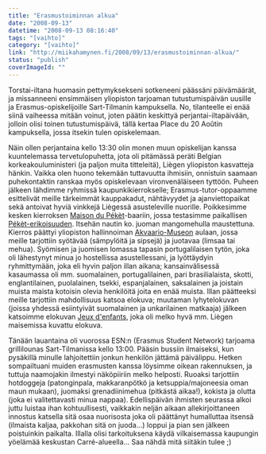 ```yaml
---
title: "Erasmustoiminnan alkua"
date: "2008-09-13"
datetime: "2008-09-13 08:16:40"
tags: "[vaihto]"
category: "[vaihto]"
link: "http://miikahamynen.fi/2008/09/13/erasmustoiminnan-alkua/"
status: "publish"
coverImageId: ""
---
```


Torstai-iltana huomasin pettymyksekseni sotkeneeni päässäni päivämäärät, ja missanneeni ensimmäisen yliopiston tarjoaman tutustumispäivän uusille ja Erasmus-opiskelijoille Sart-Tilmanin kampuksella. No, tilanteelle ei enää siinä vaiheessa mitään voinut, joten päätin keskittyä perjantai-iltapäivään, jolloin olisi toinen tutustumispäivä, tällä kertaa Place du 20 Aoûtin kampuksella, jossa itsekin tulen opiskelemaan.

Näin ollen perjantaina kello 13:30 olin monen muun opiskelijan kanssa kuuntelemassa tervetulopuhetta, jota oli pitämässä peräti Belgian korkeakouluministeri (ja paljon muita titteleitä), Liègen yliopiston kasvatteja hänkin. Vaikka olen huono tekemään tuttavuutta ihmisiin, onnistuin saamaan puhekontaktin ranskaa myös opiskelevaan vironvenäläiseen tyttöön. Puheen jälkeen lähdimme ryhmissä kaupunkikierrokselle; Erasmus-tutor-oppaamme esittelivät meille tärkeimmät kauppakadut, nähtävyydet ja ajanviettopaikat sekä antoivat hyviä vinkkejä Liègessä asusteleville nuorille. Poikkesimme kesken kierroksen [Maison du Pékèt](http://www.maisondupeket.be/)\-baariin, jossa testasimme paikallisen [Pékèt-erikoisuuden](http://fr.wikipedia.org/wiki/Peket). Itsehän nautin ko. juoman mangomehulla maustettuna. Kierros päättyi yliopiston hallinnoiman [Akvaario-Museon](http://www.aquarium-museum.ulg.ac.be/) aulaan, jossa meille tarjottiin syötävää (sämpylöitä ja sipsejä) ja juotavaa (limsaa tai mehua). Syömisen ja juomisen lomassa tapasin portugalilaisen tytön, joka oli lähestynyt minua jo hostellissa asustellessani, ja lyöttäydyin ryhmittymään, joka eli hyvin paljon illan aikana; kansainvälisessä kasaumassa oli mm. suomalainen, portugalilainen, pari brasilialaista, skotti, englantilainen, puolalainen, tsekki, espanjalainen, saksalainen ja joistain muista maista kotoisin olevia henkilöitä joita en enää muista. Illan päätteeksi meille tarjottiin mahdollisuus katsoa elokuva; muutaman lyhytelokuvan (joissa yhdessä esiintyivät suomalainen ja unkarilainen matkaaja) jälkeen katsoimme elokuvan [Jeux d'enfants](http://imdb.com/title/tt0364517/), joka oli melko hyvä mm. Liègen maisemissa kuvattu elokuva.

Tänään lauantaina oli vuorossa ESN:n (Erasmus Student Network) tarjoama grillilounas Sart-Tilmanissa kello 13:00. Pääsin bussiin ilmaiseksi, kun pysäkillä minulle lahjoitettiin jonkun henkilön jättämä päivälippu. Hetken sompailtuani muiden erasmusten kanssa löysimme oikean rakennuksen, ja tuttuja naamojakin ilmestyi näköpiiriin melko helposti. Ruoaksi tarjottiin hotdoggeja (patonginpala, makkaranpötkö ja ketsuppia/majoneesia oman maun mukaan), juomaksi grenadiinimehua (pitkästä aikaa!), kokista ja olutta (joka ei valitettavasti minua nappaa). Edellispäivän ihmisten seurassa alkoi juttu luistaa ihan kohtuullisesti, vaikkakin neljän aikaan allekirjoittaneen innostus katsella sitä osaa nuorisosta joka oli päättänyt humalluttaa itsensä (ilmaista kaljaa, pakkohan sitä on juoda...) loppui ja pian sen jälkeen poistuinkin paikalta. Illalla olisi tarkoituksena käydä vilkaisemassa kaupungin yöelämää keskustan Carré-alueella... Saa nähdä mitä siitäkin tulee ;)
